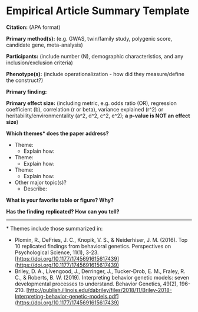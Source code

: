 # Empirical Article Summary Template

**Citation:** (APA format)

**Primary method(s):** (e.g. GWAS, twin/family study, polygenic score, candidate gene, meta-analysis)

**Participants:** (include number (N), demographic characteristics, and any inclusion/exclusion criteria)

**Phenotype(s):** (include operationalization - how did they measure/define the construct?)

**Primary finding:**

**Primary effect size:** (including metric, e.g. odds ratio (OR), regression coefficient (b), correlation (r or beta), variance explained (r^2) or heritability/environmentality (a^2, d^2, c^2, e^2); **a p-value is NOT an effect size**)

**Which themes\* does the paper address?**

* Theme:
    * Explain how:
* Theme:
    * Explain how:
* Theme:
    * Explain how:
* Other major topic(s)?
    * Describe:

**What is your favorite table or figure? Why?**

**Has the finding replicated? How can you tell?**

---

\* Themes include those summarized in:

* Plomin, R., DeFries, J. C., Knopik, V. S., &amp; Neiderhiser, J. M. (2016). Top 10 replicated findings from behavioral genetics. Perspectives on Psychological Science, 11(1), 3-23. [https://doi.org/10.1177/1745691615617439](https://doi.org/10.1177/1745691615617439)
* Briley, D. A., Livengood, J., Derringer, J., Tucker-Drob, E. M., Fraley, R. C., &amp; Roberts, B. W. (2019). Interpreting behavior genetic models: seven developmental processes to understand. Behavior Genetics, 49(2), 196-210. [http://publish.illinois.edu/dabriley/files/2018/11/Briley-2018-Interpreting-behavior-genetic-models.pdf](https://doi.org/10.1177/1745691615617439)
